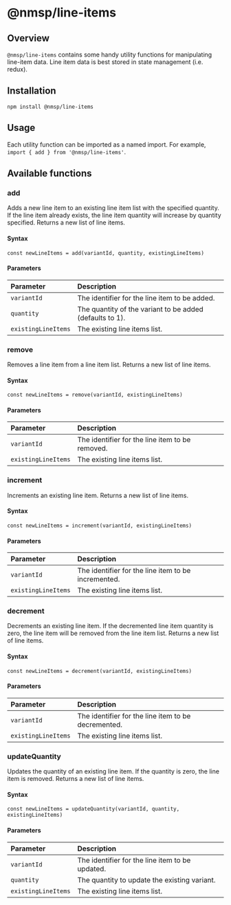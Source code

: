 # @nmsp/line-items

## Overview
`@nmsp/line-items` contains some handy utility functions for manipulating line-item data. Line item
data is best stored in state management (i.e. redux).

## Installation
`npm install @nmsp/line-items`

## Usage
Each utility function can be imported as a named import. For example, `import { add } from '@nmsp/line-items'`.

## Available functions

### add
Adds a new line item to an existing line item list with the specified quantity. If the line item
already exists, the line item quantity will increase by quantity specified. Returns a new list of
line items.

#### Syntax
`const newLineItems = add(variantId, quantity, existingLineItems)`

#### Parameters
| Parameter           | Description                                              |
|:--------------------|:---------------------------------------------------------|
| `variantId`         | The identifier for the line item to be added.            |
| `quantity`          | The quantity of the variant to be added (defaults to 1). |
| `existingLineItems` | The existing line items list.                            |

### remove
Removes a line item from a line item list. Returns a new list of line items.

#### Syntax
`const newLineItems = remove(variantId, existingLineItems)`

#### Parameters
| Parameter           | Description                                     |
|:--------------------|:------------------------------------------------|
| `variantId`         | The identifier for the line item to be removed. |
| `existingLineItems` | The existing line items list.                   |

### increment
Increments an existing line item. Returns a new list of line items.

#### Syntax
`const newLineItems = increment(variantId, existingLineItems)`

#### Parameters
| Parameter           | Description                                         |
|:--------------------|:----------------------------------------------------|
| `variantId`         | The identifier for the line item to be incremented. |
| `existingLineItems` | The existing line items list.                       |

### decrement
Decrements an existing line item. If the decremented line item quantity is zero, the line item will
be removed from the line item list. Returns a new list of line items.

#### Syntax
`const newLineItems = decrement(variantId, existingLineItems)`

#### Parameters
| Parameter           | Description                                         |
|:--------------------|:----------------------------------------------------|
| `variantId`         | The identifier for the line item to be decremented. |
| `existingLineItems` | The existing line items list.                       |

### updateQuantity
Updates the quantity of an existing line item. If the quantity is zero, the line item is removed.
Returns a new list of line items.

#### Syntax
`const newLineItems = updateQuantity(variantId, quantity, existingLineItems)`

#### Parameters
| Parameter           | Description                                     |
|:--------------------|:------------------------------------------------|
| `variantId`         | The identifier for the line item to be updated. |
| `quantity`          | The quantity to update the existing variant.    |
| `existingLineItems` | The existing line items list.                   |
